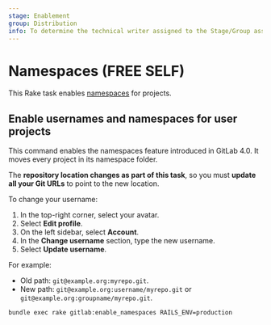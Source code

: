 ```yaml
---
stage: Enablement
group: Distribution
info: To determine the technical writer assigned to the Stage/Group associated with this page, see https://about.gitlab.com/handbook/engineering/ux/technical-writing/#assignments
---
```


# Namespaces **(FREE SELF)**

This Rake task enables [namespaces](../user/group/index.md#namespaces) for projects.

## Enable usernames and namespaces for user projects

This command enables the namespaces feature introduced in GitLab 4.0. It moves every project in its namespace folder.

The **repository location changes as part of this task**, so you must **update all your Git URLs** to
point to the new location.

To change your username:

1. In the top-right corner, select your avatar.
1. Select **Edit profile**.
1. On the left sidebar, select **Account**.
1. In the **Change username** section, type the new username.
1. Select **Update username**.

For example:

- Old path: `git@example.org:myrepo.git`.
- New path: `git@example.org:username/myrepo.git` or `git@example.org:groupname/myrepo.git`.

```shell
bundle exec rake gitlab:enable_namespaces RAILS_ENV=production
```
